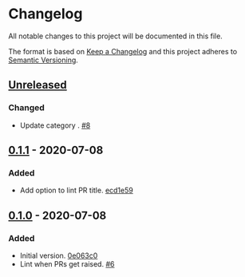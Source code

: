 # Changelog

All notable changes to this project will be documented in this file.

The format is based on [Keep a Changelog](http://keepachangelog.com/)
and this project adheres to [Semantic Versioning](http://semver.org/).

## [Unreleased](https://github.com/atomist-skills/commitlint-skill/compare/0.1.1...HEAD)

### Changed

-   Update category . [#8](https://github.com/atomist-skills/commitlint-skill/issues/8)

## [0.1.1](https://github.com/atomist-skills/commitlint-skill/compare/0.1.0...0.1.1) - 2020-07-08

### Added

-   Add option to lint PR title. [ecd1e59](https://github.com/atomist-skills/commitlint-skill/commit/ecd1e5922851e71f26aadfabdab26a8eefe05e80)

## [0.1.0](https://github.com/atomist-skills/commitlint-skill/tree/0.1.0) - 2020-07-08

### Added

-   Initial version. [0e063c0](https://github.com/atomist-skills/commitlint-skill/commit/0e063c03cc38e4f123d7a83f1d94fd9e25ded8a4)
-   Lint when PRs get raised. [#6](https://github.com/atomist-skills/commitlint-skill/issues/6)
